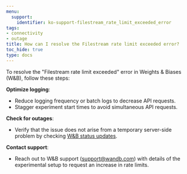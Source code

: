 ```yaml
---
menu:
  support:
    identifier: ko-support-filestream_rate_limit_exceeded_error
tags:
- connectivity
- outage
title: How can I resolve the Filestream rate limit exceeded error?
toc_hide: true
type: docs
---
```


To resolve the "Filestream rate limit exceeded" error in Weights & Biases (W&B), follow these steps:

**Optimize logging**:
  - Reduce logging frequency or batch logs to decrease API requests.
  - Stagger experiment start times to avoid simultaneous API requests.

**Check for outages**:
  - Verify that the issue does not arise from a temporary server-side problem by checking [W&B status updates](https://status.wandb.com).

**Contact support**:
  - Reach out to W&B support (support@wandb.com) with details of the experimental setup to request an increase in rate limits.
